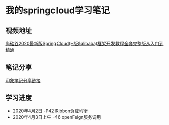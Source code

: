 # 我的springcloud学习笔记

## 视频地址
[尚硅谷2020最新版SpringCloud(H版&alibaba)框架开发教程全套完整版从入门到精通](https://www.bilibili.com/video/BV18E411x7eT?p=43)
## 笔记分享
[印象笔记分享链接](https://app.yinxiang.com/fx/5debd284-5459-4315-bfe3-2b77de2c31ad)
## 学习进度
- 2020年4月2日 -P42 Ribbon负载均衡
- 2020年4月3日上午 -46 openFeign服务调用